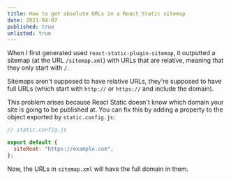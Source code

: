 ```yaml
---
title: How to get absolute URLs in a React Static sitemap
date: 2021-04-07
published: true
unlisted: true
---
```


When I first generated used `react-static-plugin-sitemap`, it outputted a sitemap (at the URL `/sitemap.xml`) with URLs that are relative, meaning that they only start with `/`.

Sitemaps aren't supposed to have relative URLs, they're supposed to have full URLs (which start with `http://` or `https://` and include the domain).

This problem arises because React Static doesn't know which domain your site is going to be published at. You can fix this by adding a property to the object exported by `static.config.js`:

```jsx
// static.config.js

export default {
  siteRoot: "https://example.com",
};
```

Now, the URLs in `sitemap.xml` will have the full domain in them.
